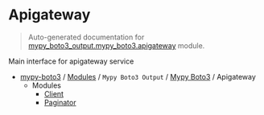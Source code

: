 # Apigateway

> Auto-generated documentation for [mypy_boto3_output.mypy_boto3.apigateway](https://github.com/vemel/mypy_boto3/blob/master/mypy_boto3_output/mypy_boto3/apigateway/__init__.py) module.

Main interface for apigateway service

- [mypy-boto3](../../../README.md#mypy_boto3) / [Modules](../../../MODULES.md#mypy-boto3-modules) / `Mypy Boto3 Output` / [Mypy Boto3](../index.md#mypy-boto3) / Apigateway
    - Modules
        - [Client](client.md#client)
        - [Paginator](paginator.md#paginator)
